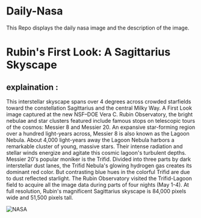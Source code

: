 # Daily-Nasa

This Repo displays the daily nasa image and the description of the image.

<!--NASA-->
# Rubin's First Look: A Sagittarius Skyscape
## explaination :

This interstellar skyscape spans over 4 degrees across crowded starfields toward the constellation Sagittarius and the central Milky Way. A First Look image captured at the new NSF–DOE Vera C. Rubin Observatory, the bright nebulae and star clusters featured include famous stops on telescopic tours of the cosmos: Messier 8 and Messier 20. An expansive star-forming region over a hundred light-years across, Messier 8 is also known as the Lagoon Nebula. About 4,000 light-years away the Lagoon Nebula harbors a remarkable cluster of young, massive stars. Their intense radiation and stellar winds energize and agitate this cosmic lagoon's turbulent depths. Messier 20's popular moniker is the Trifid. Divided into three parts by dark interstellar dust lanes, the Trifid Nebula's glowing hydrogen gas creates its dominant red color. But contrasting blue hues in the colorful Trifid are due to dust reflected starlight. The Rubin Observatory visited the Trifid-Lagoon field to acquire all the image data during parts of four nights (May 1-4). At full resolution, Rubin's magnificent Sagittarius skyscape is 84,000 pixels wide and 51,500 pixels tall.

![NASA](https://apod.nasa.gov/apod/image/2506/SagittariusTrip_Rubin1100.png)
<!--/NASA-->